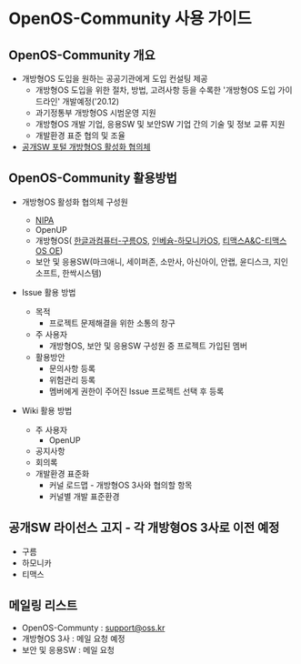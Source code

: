 # OpenOS-Community 사용 가이드

## OpenOS-Community 개요

* 개방형OS 도입을 원하는 공공기관에게 도입 컨설팅 제공
   * 개방형OS 도입을 위한 절차, 방법, 고려사항 등을 수록한 '개방형OS 도입 가이드라인' 개발예정('20.12)
   * 과기정통부 개방형OS 시범운영 지원
   * 개방형OS 개발 기업, 응용SW 및 보안SW 기업 간의 기술 및 정보 교류 지원
   * 개발환경 표준 협의 및 조율
* [공개SW 포털 개방형OS 활성화 협의체](https://www.oss.kr/open_os)

## OpenOS-Community 활용방법

* 개방형OS 활성화 협의체 구성원
  * [NIPA](https://www.nipa.kr/)
  * OpenUP
  * 개방형OS( [한글과컴퓨터-구름OS](https://gooroom.kr/content/intro/), [인베슘-하모니카OS](https://hamonikr.org/), [티맥스A&C-티맥스OS OE](https://tmaxanc.com/#!/download/TmaxOSOE/intro))
  * 보안 및 응용SW(마크애니, 세이퍼존, 소만사, 아신아이, 안랩, 윤디스크, 지인소프트, 한싹시스템)
  
* Issue 활용 방법
  * 목적
    * 프로젝트 문제해결을 위한 소통의 창구
  * 주 사용자
    * 개방형OS, 보안 및 응용SW 구성원 중 프로젝트 가입된 멤버
  * 활용방안
    * 문의사항 등록
    * 위험관리 등록
    * 멤버에게 권한이 주어진 Issue 프로젝트 선택 후 등록
* Wiki 활용 방법
  * 주 사용자
    * OpenUP
  * 공지사항
  * 회의록 
  * 개발환경 표준화
    * 커널 로드맵 - 개방형OS 3사와 협의할 항목
    * 커널별 개발 표준환경
  
## 공개SW 라이선스 고지 - 각 개방형OS 3사로 이전 예정

* 구름
* 하모니카
* 티맥스

## 메일링 리스트

* OpenOS-Communty : support@oss.kr
* 개방형OS 3사 : 메일 요청 예정
* 보안 및 응용SW : 메일 요청 
